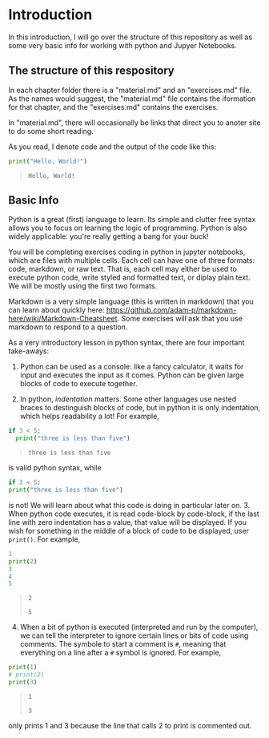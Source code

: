# Introduction

In this introduction, I will go over the structure of this repository as well as some very basic info for working with python and Jupyer Notebooks.

## The structure of this respository

In each chapter folder there is a "material.md" and an "exercises.md" file. As the names would suggest, the "material.md" file contains the iformation for that chapter, and the "exercises.md" contains the exercises.

In "material.md", there will occasionally be links that direct you to anoter site to do some short reading.

As you read, I denote code and the output of the code like this:

```python
print("Hello, World!")
```
> `Hello, World!`


## Basic Info

Python is a great (first) language to learn. Its simple and clutter free syntax allows you to focus on learning the logic of programming. Python is also widely applicable: you're really getting a bang for your buck!

You will be completing exercises coding in python in jupyter notebooks, which are files with multiple cells. Each cell can have one of three formats: code, markdown, or raw text. That is, each cell may either be used to execute python code, write styled and formatted text, or diplay plain text. We will be mostly using the first two formats.

Markdown is a very simple language (this is written in markdown) that you can learn about quickly here: https://github.com/adam-p/markdown-here/wiki/Markdown-Cheatsheet. Some exercises will ask that you use markdown to respond to a question.

As a very introductory lesson in python syntax, there are four important take-aways:

1. Python can be used as a console: like a fancy calculator, it waits for input and executes the input as it comes. Python can be given large blocks of code to execute together.

2. In python, *indentation* matters. Some other languages use nested braces to destinguish blocks of code, but in python it is only indentation, which helps readability a lot! For example,
```python
if 3 < 5:
  print("three is less than five")
```
> `three is less than five`

is valid python syntax, while
```python
if 3 < 5:
print("three is less than five")
```
is not! We will learn about what this code is doing in particular later on.
3. When python code executes, it is read code-block by code-block, if the last line with zero indentation has a value, that value will be displayed. If you wish for something in the middle of a block of code to be displayed, user `print()`. For example,
```python
1
print(2)
3
4
5
```
> `2`
>
> `5`

4. When a bit of python is executed (interpreted and run by the computer), we can tell the interpreter to ignore certain lines or bits of code using comments. The symbole to start a comment is `#`, meaning that everything on a line after a `#` symbol is ignored. For example,

```python
print(1)
# print(2)
print(3)
```
> `1`
>
> `3`

only prints 1 and 3 because the line that calls 2 to print is commented out.
